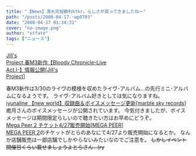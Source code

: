 ```yaml
---
title: "【News】清水完投勝利ktkr。らしさが戻ってきましたねー"
path: "/posts/2008-04-17--wp0703"
date: "2008-04-17 01:34:31"
cover: "no-image.png"
author: "stfate"
tags: ["ニュース"]
---
```


<style type="text/css">
<!--
p {white-space: pre-wrap};
-->
</style>

<a class="topics" href="http://www5f.biglobe.ne.jp/~kapparecords/JILLSPROJECT1.html" target="_blank">Jill's Project 春M3新作【Bloody Chronicle-Live Act.I-】情報公開</a><span class="junre">[<a href="http://www5f.biglobe.ne.jp/~kapparecords/JILLSPROJECT1.html" target="_blank">Jill's Project</a>]</span>
<div class="news">春M3新作は3/30のライヴの模様を収めたライヴ･アルバム…の先行ミニ･アルバムになるようです。
ライヴ･アルバム好きとしては気になりますね。</div>
<a class="topics" href="http://www.marbleskyrecords.com/newworld/" target="_blank">iyunaline 【new world】収録曲＆ボイスメッセージ更新</a><span class="junre">[<a href="http://www.marbleskyrecords.com/" target="_blank">marble sky records</a>]</span>
<div class="news">癒月さんのボイスメッセージが公開されています。
今気付きましたが、ボイスメッセージは期間限定らしいので聴きたい方はお早めにどうぞ。</div>
<a class="topics" href="http://www.toranoana.jp/shop/080427_mega/" target="_blank">Mega Peer 2 チケット4/27販売開始</a><span class="junre">[<a href="http://megapeer.net/" target="_blank">MEGA PEER</a>]</span>
<div class="news"><a href="http://megapeer.net/" target="_blank">MEGA PEER 2</a>のチケットがとらのあなにて4/27より販売開始になるとか。
なんか店舗販売は一部店舗でしかやらないみたいなのでご注意を。
<del>しかしイベント開催日くらい載せましょうよとらさん…(ry</del></div>
